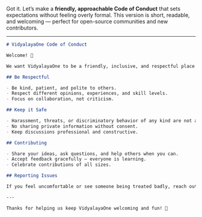 Got it. Let’s make a **friendly, approachable Code of Conduct** that sets expectations without feeling overly formal. This version is short, readable, and welcoming — perfect for open-source communities and new contributors.

---

```markdown
# VidyalayaOne Code of Conduct

Welcome! 🎉  

We want VidyalayaOne to be a friendly, inclusive, and respectful place for everyone — whether you’re a student, teacher, developer, or contributor. By participating in this project, you agree to treat everyone with kindness and respect.

## Be Respectful

- Be kind, patient, and polite to others.  
- Respect different opinions, experiences, and skill levels.  
- Focus on collaboration, not criticism.  

## Keep it Safe

- Harassment, threats, or discriminatory behavior of any kind are not allowed.  
- No sharing private information without consent.  
- Keep discussions professional and constructive.  

## Contributing

- Share your ideas, ask questions, and help others when you can.  
- Accept feedback gracefully — everyone is learning.  
- Celebrate contributions of all sizes.  

## Reporting Issues

If you feel uncomfortable or see someone being treated badly, reach out to us at **[team@vidyalayaone.com]**. We will handle the situation quickly and fairly.  

---

Thanks for helping us keep VidyalayaOne welcoming and fun! 🚀
```
